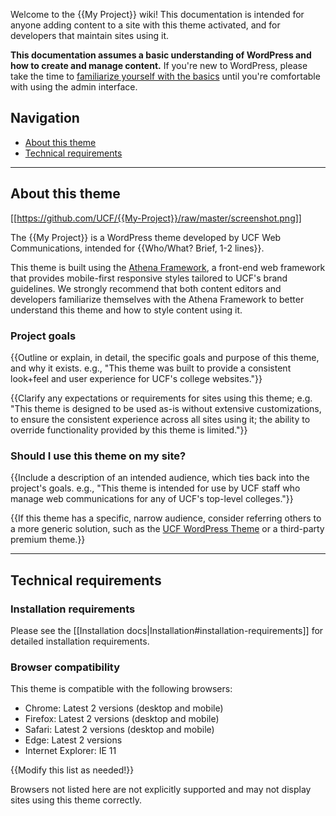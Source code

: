 Welcome to the {{My Project}} wiki! This documentation is intended for anyone adding content to a site with this theme activated, and for developers that maintain sites using it.

**This documentation assumes a basic understanding of WordPress and how to create and manage content.**  If you're new to WordPress, please take the time to [familiarize yourself with the basics](https://wordpress.org/support/article/wordpress-lessons/) until you're comfortable with using the admin interface.

## Navigation
- [About this theme](#about-this-theme)
- [Technical requirements](#technical-requirements)

-----

## About this theme

[[https://github.com/UCF/{{My-Project}}/raw/master/screenshot.png]]

The {{My Project}} is a WordPress theme developed by UCF Web Communications, intended for {{Who/What? Brief, 1-2 lines}}.

This theme is built using the [Athena Framework](https://ucf.github.io/Athena-Framework/), a front-end web framework that provides mobile-first responsive styles tailored to UCF's brand guidelines.  We strongly recommend that both content editors and developers familiarize themselves with the Athena Framework to better understand this theme and how to style content using it.

### Project goals
{{Outline or explain, in detail, the specific goals and purpose of this theme, and why it exists.  e.g., "This theme was built to provide a consistent look+feel and user experience for UCF's college websites."}}

{{Clarify any expectations or requirements for sites using this theme; e.g. "This theme is designed to be used as-is without extensive customizations, to ensure the consistent experience across all sites using it; the ability to override functionality provided by this theme is limited."}}

### Should I use this theme on my site?
{{Include a description of an intended audience, which ties back into the project's goals.  e.g., "This theme is intended for use by UCF staff who manage web communications for any of UCF's top-level colleges."}}

{{If this theme has a specific, narrow audience, consider referring others to a more generic solution, such as the [UCF WordPress Theme](https://github.com/UCF/UCF-WordPress-Theme/) or a third-party premium theme.}}

-----

## Technical requirements

### Installation requirements
Please see the [[Installation docs|Installation#installation-requirements]] for detailed installation requirements.

### Browser compatibility
This theme is compatible with the following browsers:
* Chrome: Latest 2 versions (desktop and mobile)
* Firefox: Latest 2 versions (desktop and mobile)
* Safari: Latest 2 versions (desktop and mobile)
* Edge: Latest 2 versions
* Internet Explorer: IE 11

{{Modify this list as needed!}}

Browsers not listed here are not explicitly supported and may not display sites using this theme correctly.
